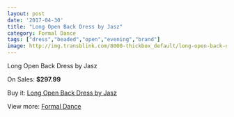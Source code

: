```yaml
---
layout: post
date: '2017-04-30'
title: "Long Open Back Dress by Jasz"
category: Formal Dance
tags: ["dress","beaded","open","evening","brand"]
image: http://img.transblink.com/8000-thickbox_default/long-open-back-dress-by-jasz.jpg
---
```

Long Open Back Dress by Jasz

On Sales: **$297.99**
<a href="https://www.transblink.com/en/formal-dance/2601-long-open-back-dress-by-jasz.html"><amp-img layout="responsive" width="600" height="600" src="//img.transblink.com/8000-thickbox_default/long-open-back-dress-by-jasz.jpg" alt="Long Open Back Dress by Jasz 0" /></a>
<a href="https://www.transblink.com/en/formal-dance/2601-long-open-back-dress-by-jasz.html"><amp-img layout="responsive" width="600" height="600" src="//img.transblink.com/8001-thickbox_default/long-open-back-dress-by-jasz.jpg" alt="Long Open Back Dress by Jasz 1" /></a>

Buy it: [Long Open Back Dress by Jasz](https://www.transblink.com/en/formal-dance/2601-long-open-back-dress-by-jasz.html "Long Open Back Dress by Jasz")

View more: [Formal Dance](https://www.transblink.com/en/6-formal-dance "Formal Dance")